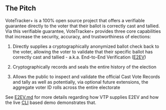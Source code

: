 ## The Pitch

VoteTracker+ is a 100% open source project that offers a verifiable guarantee directly to the voter that their ballot is correctly cast and tallied.  Via this verifiable guarantee, VoteTracker+ provides three core capabilities that increase the security, accuracy, and trustworthiness of elections:

1. Directly supplies a cryptographically anonymized ballot check back to the voter, allowing the voter to validate that their specific ballot has correctly cast and tallied - a.k.a. End-to-End Verification ([E2EV](https://en.wikipedia.org/wiki/End-to-end_auditable_voting_systems))

2. Cryptographically records and seals the entire history of the election

3. Allows the public to inspect and validate the official Cast Vote Records and tally as well as potentially, via optional future extensions, the aggregate voter ID rolls across the entire electorate

See [E2EV.md](E2EV.md) for more details regarding how VTP supplies E2EV and how the live [CLI](https://en.wikipedia.org/wiki/Command-line_interface) based demo demonstrates that.
